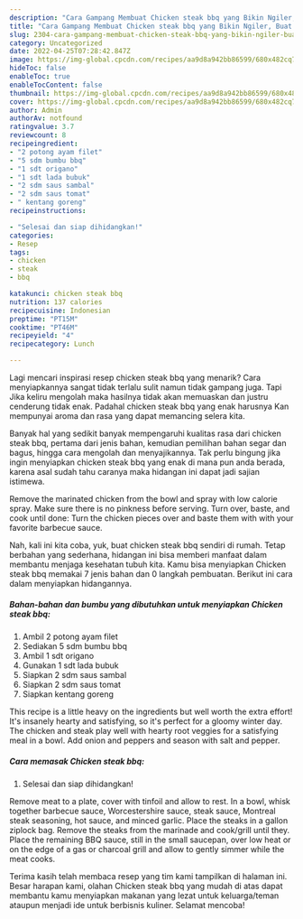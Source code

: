 ```yaml
---
description: "Cara Gampang Membuat Chicken steak bbq yang Bikin Ngiler, Buat Buka Puasa Lezat"
title: "Cara Gampang Membuat Chicken steak bbq yang Bikin Ngiler, Buat Buka Puasa Lezat"
slug: 2304-cara-gampang-membuat-chicken-steak-bbq-yang-bikin-ngiler-buat-buka-puasa-lezat
category: Uncategorized
date: 2022-04-25T07:28:42.847Z
image: https://img-global.cpcdn.com/recipes/aa9d8a942bb86599/680x482cq70/chicken-steak-bbq-foto-resep-utama.jpg
hideToc: false
enableToc: true
enableTocContent: false
thumbnail: https://img-global.cpcdn.com/recipes/aa9d8a942bb86599/680x482cq70/chicken-steak-bbq-foto-resep-utama.jpg
cover: https://img-global.cpcdn.com/recipes/aa9d8a942bb86599/680x482cq70/chicken-steak-bbq-foto-resep-utama.jpg
author: Admin
authorAv: notfound
ratingvalue: 3.7
reviewcount: 8
recipeingredient:
- "2 potong ayam filet"
- "5 sdm bumbu bbq"
- "1 sdt origano"
- "1 sdt lada bubuk"
- "2 sdm saus sambal"
- "2 sdm saus tomat"
- " kentang goreng"
recipeinstructions:

- "Selesai dan siap dihidangkan!"
categories:
- Resep
tags:
- chicken
- steak
- bbq

katakunci: chicken steak bbq 
nutrition: 137 calories
recipecuisine: Indonesian
preptime: "PT15M"
cooktime: "PT46M"
recipeyield: "4"
recipecategory: Lunch

---
```



Lagi mencari inspirasi resep chicken steak bbq yang menarik? Cara menyiapkannya sangat tidak terlalu sulit namun tidak gampang juga. Tapi Jika keliru mengolah maka hasilnya tidak akan memuaskan dan justru cenderung tidak enak. Padahal chicken steak bbq yang enak harusnya Kan mempunyai aroma dan rasa yang dapat memancing selera kita.


Banyak hal yang sedikit banyak mempengaruhi kualitas rasa dari chicken steak bbq, pertama dari jenis bahan, kemudian pemilihan bahan segar dan bagus, hingga cara mengolah dan menyajikannya. Tak perlu bingung jika ingin menyiapkan chicken steak bbq yang enak di mana pun anda berada, karena asal sudah tahu caranya maka hidangan ini dapat jadi sajian istimewa.

Remove the marinated chicken from the bowl and spray with low calorie spray. Make sure there is no pinkness before serving. Turn over, baste, and cook until done: Turn the chicken pieces over and baste them with with your favorite barbecue sauce.


Nah, kali ini kita coba, yuk, buat chicken steak bbq sendiri di rumah. Tetap berbahan yang sederhana, hidangan ini bisa memberi manfaat dalam membantu menjaga kesehatan tubuh kita. Kamu bisa menyiapkan Chicken steak bbq memakai 7 jenis bahan dan 0 langkah pembuatan. Berikut ini cara dalam menyiapkan hidangannya.

<!--inarticleads1-->

##### Bahan-bahan dan bumbu yang dibutuhkan untuk menyiapkan Chicken steak bbq:

1. Ambil 2 potong ayam filet
1. Sediakan 5 sdm bumbu bbq
1. Ambil 1 sdt origano
1. Gunakan 1 sdt lada bubuk
1. Siapkan 2 sdm saus sambal
1. Siapkan 2 sdm saus tomat
1. Siapkan  kentang goreng


This recipe is a little heavy on the ingredients but well worth the extra effort! It&#39;s insanely hearty and satisfying, so it&#39;s perfect for a gloomy winter day. The chicken and steak play well with hearty root veggies for a satisfying meal in a bowl. Add onion and peppers and season with salt and pepper. 

<!--inarticleads2-->

##### Cara memasak Chicken steak bbq:


1. Selesai dan siap dihidangkan!

Remove meat to a plate, cover with tinfoil and allow to rest. In a bowl, whisk together barbecue sauce, Worcestershire sauce, steak sauce, Montreal steak seasoning, hot sauce, and minced garlic. Place the steaks in a gallon ziplock bag. Remove the steaks from the marinade and cook/grill until they. Place the remaining BBQ sauce, still in the small saucepan, over low heat or on the edge of a gas or charcoal grill and allow to gently simmer while the meat cooks. 

Terima kasih telah membaca resep yang tim kami tampilkan di halaman ini. Besar harapan kami, olahan Chicken steak bbq yang mudah di atas dapat membantu kamu menyiapkan makanan yang lezat untuk keluarga/teman ataupun menjadi ide untuk berbisnis kuliner. Selamat mencoba!
